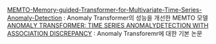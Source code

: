 [MEMTO-Memory-guided-Transformer-for-Multivariate-Time-Series-Anomaly-Detection](https://hanjunseojbnu.tistory.com/11)
: Anomaly Transformer의 성능을 개선한 MEMTO 모델
[ANOMALY TRANSFORMER: TIME SERIES ANOMALYDETECTION WITH ASSOCIATION DISCREPANCY](https://hanjunseojbnu.tistory.com/10)
: Anomaly Transforemr에 대한 기본 논문
